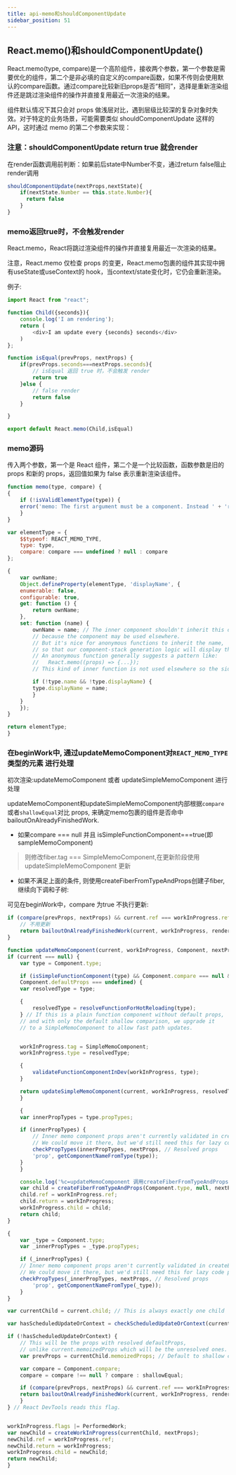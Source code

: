 ```yaml
---
title: api-memo和shouldComponentUpdate
sidebar_position: 51
---
```


## React.memo()和shouldComponentUpdate()
React.memo(type, compare)是一个高阶组件，接收两个参数，第一个参数是需要优化的组件，第二个是非必填的自定义的compare函数，如果不传则会使用默认的compare函数。通过compare比较新旧props是否“相同”，选择是重新渲染组件还是跳过渲染组件的操作并直接复用最近一次渲染的结果。

组件默认情况下其只会对 props 做浅层对比，遇到层级比较深的复杂对象时失效。对于特定的业务场景，可能需要类似 shouldComponentUpdate 这样的 API，这时通过 memo 的第二个参数来实现：

### 注意：shouldComponentUpdate return true 就会render
在render函数调用前判断：如果前后state中Number不变，通过return false阻止render调用
```js
shouldComponentUpdate(nextProps,nextState){
    if(nextState.Number == this.state.Number){
      return false
    }
}
```

### memo返回true时，不会触发render
React.memo，React将跳过渲染组件的操作并直接复用最近一次渲染的结果。

注意，React.memo 仅检查 props 的变更，React.memo包裹的组件其实现中拥有useState或useContext的 hook，当context/state变化时，它仍会重新渲染。

例子:
```js
import React from "react";

function Child({seconds}){
    console.log('I am rendering');
    return (
        <div>I am update every {seconds} seconds</div>
    )
};

function isEqual(prevProps, nextProps) {
    if(prevProps.seconds===nextProps.seconds){
        // isEqual 返回 true 时，不会触发 render
        return true
    }else {
        // false render
        return false
    }

}

export default React.memo(Child,isEqual)
```

### memo源码
传入两个参数，第一个是 React 组件，第二个是一个比较函数，函数参数是旧的 props 和新的 props，返回值如果为 false 表示重新渲染该组件。
```js
function memo(type, compare) {
{
    if (!isValidElementType(type)) {
    error('memo: The first argument must be a component. Instead ' + 'received: %s', type === null ? 'null' : typeof type);
    }
}

var elementType = {
    $$typeof: REACT_MEMO_TYPE,
    type: type,
    compare: compare === undefined ? null : compare
};

{
    var ownName;
    Object.defineProperty(elementType, 'displayName', {
    enumerable: false,
    configurable: true,
    get: function () {
        return ownName;
    },
    set: function (name) {
        ownName = name; // The inner component shouldn't inherit this display name in most cases,
        // because the component may be used elsewhere.
        // But it's nice for anonymous functions to inherit the name,
        // so that our component-stack generation logic will display their frames.
        // An anonymous function generally suggests a pattern like:
        //   React.memo((props) => {...});
        // This kind of inner function is not used elsewhere so the side effect is okay.

        if (!type.name && !type.displayName) {
        type.displayName = name;
        }
    }
    });
}

return elementType;
}
```

### 在beginWork中, 通过updateMemoComponent对`REACT_MEMO_TYPE`类型的元素 进行处理
初次渲染:updateMemoComponent 或者 updateSimpleMemoComponent 进行处理

updateMemoComponent和updateSimpleMemoComponent内部根据`compare`或者`shallowEqual`对比 props, 来确定memo包裹的组件是否命中 bailoutOnAlreadyFinishedWork.

* 如果compare === null 并且 isSimpleFunctionComponent===true(即sampleMemoComponent) 
> 则修改fiber.tag === SimpleMemoComponent,在更新阶段使用 updateSimpleMemoComponent 更新

* 如果不满足上面的条件, 则使用createFiberFromTypeAndProps创建子fiber,继续向下调和子树:

可见在beginWork中，compare 为true 不执行更新:
```js
if (compare(prevProps, nextProps) && current.ref === workInProgress.ref) {
    // 不用更新
    return bailoutOnAlreadyFinishedWork(current, workInProgress, renderLanes);
}
```

```js
function updateMemoComponent(current, workInProgress, Component, nextProps, renderLanes) {
if (current === null) {
    var type = Component.type;

    if (isSimpleFunctionComponent(type) && Component.compare === null && // SimpleMemoComponent codepath doesn't resolve outer props either.
    Component.defaultProps === undefined) {
    var resolvedType = type;

    {
        resolvedType = resolveFunctionForHotReloading(type);
    } // If this is a plain function component without default props,
    // and with only the default shallow comparison, we upgrade it
    // to a SimpleMemoComponent to allow fast path updates.


    workInProgress.tag = SimpleMemoComponent;
    workInProgress.type = resolvedType;

    {
        validateFunctionComponentInDev(workInProgress, type);
    }

    return updateSimpleMemoComponent(current, workInProgress, resolvedType, nextProps, renderLanes);
    }

    {
    var innerPropTypes = type.propTypes;

    if (innerPropTypes) {
        // Inner memo component props aren't currently validated in createElement.
        // We could move it there, but we'd still need this for lazy code path.
        checkPropTypes(innerPropTypes, nextProps, // Resolved props
        'prop', getComponentNameFromType(type));
    }
    }

    console.log('%c=updateMemoComponent 调用createFiberFromTypeAndProps-->return', 'color:yellow', { child });
    var child = createFiberFromTypeAndProps(Component.type, null, nextProps, workInProgress, workInProgress.mode, renderLanes);
    child.ref = workInProgress.ref;
    child.return = workInProgress;
    workInProgress.child = child;
    return child;
}

{
    var _type = Component.type;
    var _innerPropTypes = _type.propTypes;

    if (_innerPropTypes) {
    // Inner memo component props aren't currently validated in createElement.
    // We could move it there, but we'd still need this for lazy code path.
    checkPropTypes(_innerPropTypes, nextProps, // Resolved props
        'prop', getComponentNameFromType(_type));
    }
}

var currentChild = current.child; // This is always exactly one child

var hasScheduledUpdateOrContext = checkScheduledUpdateOrContext(current, renderLanes);

if (!hasScheduledUpdateOrContext) {
    // This will be the props with resolved defaultProps,
    // unlike current.memoizedProps which will be the unresolved ones.
    var prevProps = currentChild.memoizedProps; // Default to shallow comparison

    var compare = Component.compare;
    compare = compare !== null ? compare : shallowEqual;

    if (compare(prevProps, nextProps) && current.ref === workInProgress.ref) {
    return bailoutOnAlreadyFinishedWork(current, workInProgress, renderLanes);
    }
} // React DevTools reads this flag.


workInProgress.flags |= PerformedWork;
var newChild = createWorkInProgress(currentChild, nextProps);
newChild.ref = workInProgress.ref;
newChild.return = workInProgress;
workInProgress.child = newChild;
return newChild;
}
```

